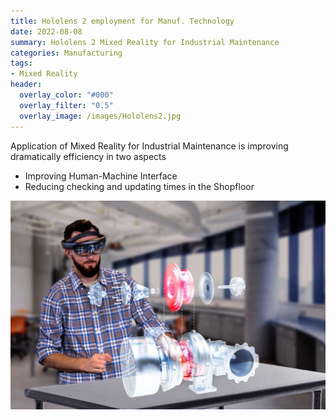 ```yaml
---
title: Hololens 2 employment for Manuf. Technology
date: 2022-08-08
summary: Hololens 2 Mixed Reality for Industrial Maintenance
categories: Manufacturing
tags:
- Mixed Reality
header:
  overlay_color: "#000"
  overlay_filter: "0.5"
  overlay_image: /images/Hololens2.jpg
---
```


Application of Mixed Reality for Industrial Maintenance is improving dramatically efficiency in two aspects

- Improving Human-Machine Interface
- Reducing checking and updating times in the Shopfloor

![Mixed Reality](/images/MR_Maintenance.jpg)	